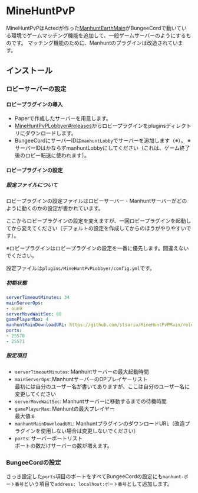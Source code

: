 # MineHuntPvP
MineHuntPvPはActedが作った[ManhuntEarthMain](https://github.com/minecraftacted/ManhuntEarthMain)がBungeeCordで動いている環境でゲームマッチング機能を追加して、一般ゲームサーバーのようにするものです。
マッチング機能のために、Manhuntのプラグインは改造されています。
## インストール
### ロビーサーバーの設定
#### ロビープラグインの導入
- Paperで作成したサーバーを用意します。
- [MineHuntPvPLobbyer#releases](https://github.com/stsaria/MineHuntPvPLobbyer/releases)からロビープラグインをpluginsディレクトリにダウンロードします。
- BungeeCordにサーバーIDは`manhuntLobby`でサーバーを追加します（※）。
※サーバーIDはかならずmanhuntLobbyにしてください（これは、ゲーム終了後のロビー転送に使われます）。
#### ロビープラグインの設定
##### 設定ファイルについて
ロビープラグインの設定ファイルはロビーサーバー・Manhuntサーバーがどのように動くのかの設定が書かれています。

ここからロビープラグインの設定を変えますが、一回ロビープラグインを起動してから変えてください（デフォルトの設定を作成してからのほうがやりやすいです）。

※ロビープラグインはロビープラグインの設定を一番に優先します。間違えないでください。

設定ファイルは`plugins/MineHuntPvPLobbyer/config.yml`です。

##### 初期状態
``` yaml
serverTimeoutMinutes: 34 
mainServerOps:
- oun9
serverMoveWaitSec: 60
gamePlayerMax: 4
manhuntMainDownloadURL: https://github.com/stsaria/MineHuntPvPMain/releases/download/v1.0/ManhuntEarthMain-1.0-SNAPSHOT.jar
ports:
- 25570
- 25571
```
##### 設定項目
- `serverTimeoutMinutes`: Manhuntサーバーの最大起動時間
- `mainServerOps`: ManhuntサーバーのOPプレイヤーリスト  
  最初には自分のユーザー名が書いてありますが、ここは自分のユーザー名に変更してください
- `serverMoveWaitSec`: Manhuntサーバーに移動するまでの待機時間
- `gamePlayerMax`: Manhuntの最大プレイヤー  
  最大値:`6`
- `manhuntMainDownloadURL`: ManhuntプラグインのダウンロードURL（改造プラグインを使用しない場合は変更しないでください）
- `ports`: サーバーポートリスト  
  ポートの数だけサーバーの数が増えます。  
### BungeeCordの設定
さっき設定した`ports`項目のポートをすべてBungeeCordの設定にも`manhunt-ポート番号`という項目で`address: localhost:ポート番号`として追加します。
